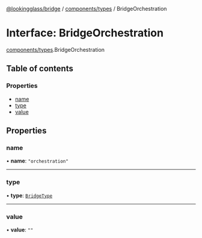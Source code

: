 [@lookingglass/bridge](../README.md) / [components/types](../modules/components_types.md) / BridgeOrchestration

# Interface: BridgeOrchestration

[components/types](../modules/components_types.md).BridgeOrchestration

## Table of contents

### Properties

- [name](components_types.BridgeOrchestration.md#name)
- [type](components_types.BridgeOrchestration.md#type)
- [value](components_types.BridgeOrchestration.md#value)

## Properties

### name

• **name**: ``"orchestration"``

___

### type

• **type**: [`BridgeType`](../modules/components_types.md#bridgetype)

___

### value

• **value**: ``""``
